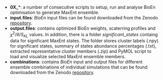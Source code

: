 - **0X_***: a number of consecutive scripts to setup, run and analyse BioEn optimisation to generate MaxEnt ensemble. 
- **input.files**: _BioEn_ input files can be found downloaded from the Zenodo [repository](https://zenodo.org/record/7041795).
- **output.files**: contains optimized BioEn weights, scaterring profiles and $\chi^2$/$\theta$/$S_{KL}$ values. In addition, there is a folder _significant\_states_ containg data for significant MaxEnt states. The folder stores cluster labels (.npy) for significant states, summary of states abundance percentages (.txt), extracted representative cluster members (.zip) and PyMOL script to load and visualize selected MaxEnt ensemble members.
- **combinations**: contains _BioEn_ input and output files for different ensemble combinations of individual simulations that can be found downloaded from the Zenodo [repository](https://zenodo.org/record/7041795).
